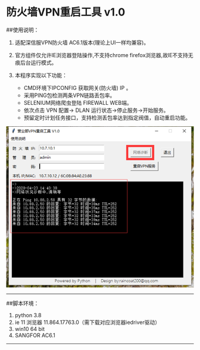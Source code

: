 <h1>防火墙VPN重启工具 v1.0</h1>

##使用说明：
1.  适配深信服VPN防火墙 AC6.1版本(理论上UI一样均兼容)。
2.  官方组件仅允许IE浏览器登陆操作,不支持chrome firefox浏览器,故IE不支持无痕后台运行模式。
3.  本程序实现以下功能：

    * CMD环境下IPCONFIG 获取网关(防火墙) IP 。
    * 采用PING包检测两条VPN链路丢包率。
    * SELENIUM网络爬虫登陆 FIREWALL  WEB端。
    * 依次点击 VPN 配置-> DLAN 运行状态->停止服务->开始服务。
    * 预留定时计划任务接口，支持检测丢包率达到指定阀值，自动重启功能。

![运行日志截图](https://github.com/raincoat200/VPN-Service-Restart/blob/master/demo/1.png)     

---

##脚本环境：
1.  python 3.8
2.  ie 11 浏览器 11.864.17763.0（需下载对应浏览器iedriver驱动）
3.  win10 64 bit
4.  SANGFOR AC6.1

---